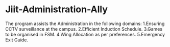 # Jiit-Administration-Ally
The program assists the Administration in the following domains: 
1.Ensuring CCTV surveillance at the campus. 
2.Efficient Induction Schedule.
3.Games to be organised in FSM.
4.Wing Allocation as per preferences. 
5.Emergency Exit Guide.
